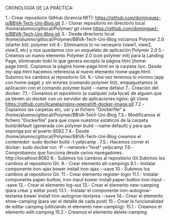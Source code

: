 CRONOLOGÍA DE LA PRÁCTICA:

1.- Crear repositorio GitHub (licencia MIT): https://github.com/dominguez-p/BBVA-Tech-Uni-Blog.git
2.- Clonar repositorio en directorio local /home/alumno/gitlocal/Polymer/
            git clone https://github.com/dominguez-p/BBVA-Tech-Uni-Blog.git
3.- Desde directorio local /home/alumno/gitlocal/Polymer/BBVA-Tech-Uni-Blog iniciamos Polymer 2.0 (starter kit): polymer init
4.- Eliminamos lo no necesario (view1, view2, view3, etc) y nos quedamos con un esqueleto de aplicación Polymer 2.0
5.- Creamos un nuevo elemento Polymer 2.0 (con polymer init) para la Landing Page, eliminando todo lo que genera excepto la página html (home-page.html). Copiamos la página home-page.html en la carpeta /src. Desde my-app.html hacemos referencia al nuevo elemento home-page.html. Subimos los cambios al repositorio Git.
6.- Una vez tenemos lo mínimo (app con home-page) y sin errores (comando polymer lint), empaquetamos la aplicación con el comando
            polymer build --name defalut
7.- Creación del docker:
  7.1.- Clonamos el repositorio (a cualquier ruta local) de alguien que ya tienen un docker con un servidor de aplicaciones nginx:
            git	clone	https://github.com/jlcanela/nginx-openshift-docker-image.git
  7.2.- Copiamos las carpetas etc, usr y el fichero "Dockerfile" a /home/alumno/gitlocal/Polymer/BBVA-Tech-Uni-Blog
  7.3.- Modificamos el fichero "Dockerfile" para que copie nuestros estáticos de la carpeta build/default (generada con polymer build --name default) y para que exponga por el puerto 8082
  7.4.- Desde /home/alumno/gitlocal/Polymer/BBVA-Tech-Uni-Blog creamos el contenedor:
            sudo docker build -t yelpcamp .
  7.5.- Hacemos correr el docker:
            sudo docker run -P --network="host" yelpcamp
  7.6.- Comprobamos que funciona desde varios navegadores: http://localhost:8082
8.- Subimos los cambios al repositorio Git.Subimos los cambios al repositorio Git.
9.- Crear elemento all-campings
  9.1.- Instalar componente iron-ajax
            bower install iron-ajax --save
10.- Subimos los cambios al repositorio Git.
11.- Crear elemento register-login
  11.1.- Instalar componente paper-button, iron-input
            bower install paper-button iron-input --save
12.- Crear el elemento log-out
13.- Crear el elemento new-camping (para crear y editar post)
  13.1.- Instalar el componente iron-autogrow-textarea
            bower install iron-autogrow-textarea --save
14.- Crear el elemento show-camping (para ver el detalle de cada post)
15.- Crear la funcionalidad de editar camping (utilizando el elemento new-camping):
  15.1.- Creamos el elemento edit-camping
  15.2.- Creamos el elemento delete-camping
